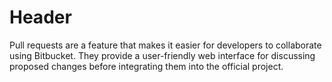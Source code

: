 <!-- TITLE: Pull Request Guide -->
<!-- SUBTITLE: A quick summary of Pull Request Guide -->

# Header

Pull requests are a feature that makes it easier for developers to collaborate using Bitbucket. They provide a user-friendly web interface for discussing proposed changes before integrating them into the official project.